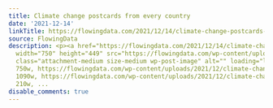```yaml
---
title: Climate change postcards from every country
date: '2021-12-14'
linkTitle: https://flowingdata.com/2021/12/14/climate-change-postcards-from-every-country/
source: FlowingData
description: <p><a href="https://flowingdata.com/2021/12/14/climate-change-postcards-from-every-country/"><img
  width="750" height="449" src="https://flowingdata.com/wp-content/uploads/2021/12/climate-change-postcards-1-750x449.png"
  class="attachment-medium size-medium wp-post-image" alt="" loading="lazy" srcset="https://flowingdata.com/wp-content/uploads/2021/12/climate-change-postcards-1-750x449.png
  750w, https://flowingdata.com/wp-content/uploads/2021/12/climate-change-postcards-1-1090x653.png
  1090w, https://flowingdata.com/wp-content/uploads/2021/12/climate-change-postcards-1-210x126.png
  210w, ...
disable_comments: true
---
```

<p><a href="https://flowingdata.com/2021/12/14/climate-change-postcards-from-every-country/"><img width="750" height="449" src="https://flowingdata.com/wp-content/uploads/2021/12/climate-change-postcards-1-750x449.png" class="attachment-medium size-medium wp-post-image" alt="" loading="lazy" srcset="https://flowingdata.com/wp-content/uploads/2021/12/climate-change-postcards-1-750x449.png 750w, https://flowingdata.com/wp-content/uploads/2021/12/climate-change-postcards-1-1090x653.png 1090w, https://flowingdata.com/wp-content/uploads/2021/12/climate-change-postcards-1-210x126.png 210w, ...